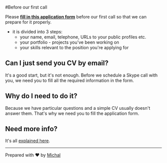 #Before our first call

Please **[fill in this application form](https://docs.google.com/forms/d/1gGZYgjzAU0rUOCVOqQ_X7dd3x-u8DI8JBmX6QwuZD0k/viewform)** before our first call so that we can prepare for it properly.

* it is divided into 3 steps:
   * your name, email, telephone, URLs to your public profiles etc.
   * your portfolio - projects you've been working on
   * your skills relevant to the position you're applying for

## Can I just send you CV by email?

It's a good start, but it's not enough. Before we schedule a Skype call with you, we need you to fill all the required information in the form.
   
## Why do I need to do it?

Because we have particular questions and a simple CV usually doesn't answer them. That's why we need you to fill the application form.

## Need more info?

It's all [explained here](https://github.com/HotelQuickly/WeAreHiring/).

---

Prepared with ♥ by [Michal](mailto:michal.juhas@hotelquickly.com)
